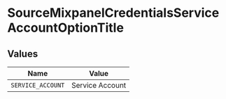 # SourceMixpanelCredentialsServiceAccountOptionTitle


## Values

| Name              | Value             |
| ----------------- | ----------------- |
| `SERVICE_ACCOUNT` | Service Account   |